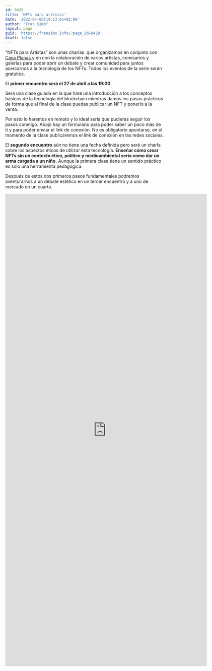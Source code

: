 ```yaml
---
id: 9428
title: 'NFTs para artistas'
date: '2022-04-06T14:13:05+02:00'
author: "Fran Simó"
layout: page
guid: 'https://fransimo.info/?page_id=9428'
draft: false
---
```


<!-- wp:paragraph -->
<p>“NFTs para Artistas” son unas charlas&nbsp; que organizamos en conjunto con <a href="http://www.casaplanas.org/" data-type="URL" data-id="http://www.casaplanas.org/">Casa Planas </a>y en con la colaboración de varios artistas, comisarios y galerías para poder abrir un debate y crear comunidad para juntos acercarnos a la tecnología de los NFTs. Todos los eventos de la serie serán gratuitos.</p>
<!-- /wp:paragraph -->

<!-- wp:paragraph -->
<p>El <strong>primer encuentro será el 27 de abril a las 19:00</strong>.&nbsp;</p>
<!-- /wp:paragraph -->

<!-- wp:paragraph -->
<p>Será una clase guiada en la que haré una introducción a los conceptos básicos de la tecnología del blockchain mientras damos los pasos prácticos de forma que al final de la clase puedas publicar un NFT y ponerlo a la venta.&nbsp;</p>
<!-- /wp:paragraph -->

<!-- wp:paragraph -->
<p>Por esto lo haremos en remoto y lo ideal sería que pudieras seguir los pasos conmigo. Abajo hay un formulario para poder saber un poco más de ti y para poder enviar el link de conexión. No es obligatorio apuntarse, en el momento de la clase publicaremos el link de conexión en las redes sociales.</p>
<!-- /wp:paragraph -->

<!-- wp:paragraph -->
<p>El <strong>segundo encuentro</strong> aún no tiene una fecha definida pero será un charla sobre los aspectos éticos de utilizar esta tecnología. <strong>Enseñar cómo crear NFTs sin un contexto ético, político y medioambiental sería como dar un arma cargada a un niño.</strong> Aunque la primera clase tiene un sentido práctico es solo una herramienta pedagógica.</p>
<!-- /wp:paragraph -->

<!-- wp:paragraph -->
<p>Después de estos dos primeros pasos fundamentales podremos aventurarnos a un debate estético en un tercer encuentro y a uno de mercado en un cuarto.</p>
<!-- /wp:paragraph -->

<!-- wp:paragraph -->
<p></p>
<!-- /wp:paragraph -->

<!-- wp:paragraph -->
<p></p>
<!-- /wp:paragraph -->

<!-- wp:paragraph -->
<p></p>
<!-- /wp:paragraph -->

<!-- wp:html -->
<iframe src="https://docs.google.com/forms/d/e/1FAIpQLSd_bxVBjvO8S3cqo5yLr5j-iyFmF9a_DhuUjq062SuoktNiGw/viewform?embedded=true" width="640" height="1500" frameborder="0" marginheight="0" marginwidth="0">Loading…</iframe>
<!-- /wp:html -->